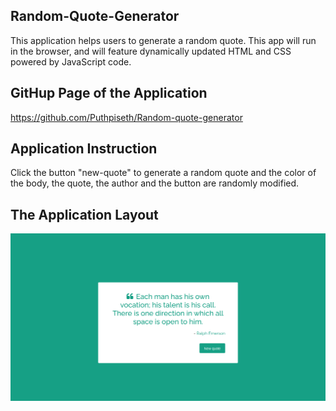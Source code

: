 ## Random-Quote-Generator

This application helps users to generate a random quote. This app will run in the browser, and will feature dynamically updated HTML and CSS powered by JavaScript code.

## GitHup Page of the Application

https://github.com/Puthpiseth/Random-quote-generator

## Application Instruction

Click the button "new-quote" to generate a random quote and the color of the body, the quote, the author and the button are randomly modified.

## The Application Layout
![](ProjectDemo.png)
